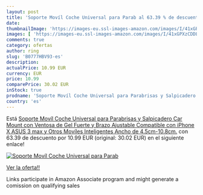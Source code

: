 ```yaml
---
layout: post
title: 'Soporte Movíl Coche Universal para Parab al 63.39 % de descuento'
date: 
thumbnailImage: 'https://images-eu.ssl-images-amazon.com/images/I/41xGPXzCDDL._SL200_.jpg'
images: [ 'https://images-eu.ssl-images-amazon.com/images/I/41xGPXzCDDL._SL200_.jpg' ]
comments: true
category: ofertas
author: ring
slug: 'B0777HBV93-es'
description:
actualPrice: 10.99 EUR
currency: EUR
price: 10.99
comparePrice: 30.02 EUR
inStock: true
prodname: 'Soporte Movíl Coche Universal para Parabrisas y Salpicadero Car Mount con Ventosa de Gel Fuerte y Brazo Ajustable Compatible con iPhone X ASUS 3 max y Otros Movíles Inteligentes Ancho de 4.5cm-10.8cm.'
country: 'es'
---
```


Está [Soporte Movíl Coche Universal para Parabrisas y Salpicadero Car Mount con Ventosa de Gel Fuerte y Brazo Ajustable Compatible con iPhone X ASUS 3 max y Otros Movíles Inteligentes Ancho de 4.5cm-10.8cm.](https://www.amazon.es/dp/B0777HBV93/?tag=tolees-21) con 63.39 de descuento por 10.99 EUR (original: 30.02 EUR) en el siguiente enlace!

[![Soporte Movíl Coche Universal para Parab](https://images-eu.ssl-images-amazon.com/images/I/41xGPXzCDDL._SL200_.jpg)](https://www.amazon.es/dp/B0777HBV93/?tag=tolees-21)

[Ver la oferta!!](https://www.amazon.es/dp/B0777HBV93/?tag=tolees-21)

Links participate in Amazon Associate program and might generate a comission on qualifying sales


